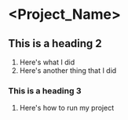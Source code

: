# <Project_Name>

## This is a heading 2

1. Here's what I did
2. Here's another thing that I did

### This is a heading 3

1. Here's how to run my project
